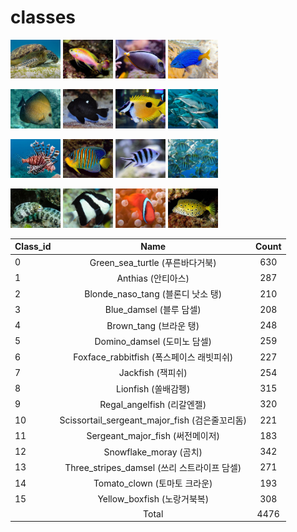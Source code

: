 # classes

<p align="left">
  <img src="/classes/0.jpg" width="80"/>
  <img src="/classes/1.jpg" width="80"/>
  <img src="/classes/2.jpg" width="80"/>
  <img src="/classes/3.jpg" width="80"/>
</p>

<p align="left">
  <img src="/classes/4.jpg" width="80"/>
  <img src="/classes/5.jpg" width="80"/>
  <img src="/classes/6.jpg" width="80"/>
  <img src="/classes/7.jpg" width="80"/>
</p>

<p align="left">
  <img src="/classes/8.jpg" width="80"/>
  <img src="/classes/9.jpg" width="80"/>
  <img src="/classes/10.jpg" width="80"/>
  <img src="/classes/11.jpg" width="80"/>
</p>

<p align="left">
  <img src="/classes/12.jpg" width="80"/>
  <img src="/classes/13.jpg" width="80"/>
  <img src="/classes/14.jpg" width="80"/>
  <img src="/classes/15.jpg" width="80"/>
</p>

Class_id  |                 Name                | Count |
--------- | :---------------------------------: | :----: |
0         |      Green_sea_turtle (푸른바다거북)               | 630 |
1         |      Anthias (안티아스)                        | 287 |
2         |      Blonde_naso_tang (블론디 낫소 탱)               | 210 |
3         |      Blue_damsel (블루 담셀)                    | 208 |
4         |      Brown_tang (브라운 탱)                     | 248 |
5         |      Domino_damsel (도미노 담셀)                  | 259 |
6         |      Foxface_rabbitfish (폭스페이스 래빗피쉬)             | 227 |
7         |      Jackfish (잭피쉬)                       | 254 |
8         |      Lionfish (쏠배감펭)                       | 315 |
9         |      Regal_angelfish (리갈엔젤)                | 320 |
10        |      Scissortail_sergeant_major_fish (검은줄꼬리돔)        | 221 |
11        |      Sergeant_major_fish (써전메이저)            | 183 |
12        |      Snowflake_moray (곰치)                | 342 |
13        |      Three_stripes_damsel (쓰리 스트라이프 담셀)           | 271 |
14        |      Tomato_clown (토마토 크라운)                   | 193 |
15        |      Yellow_boxfish (노랑거북복)                 | 308 |
　        |      Total                   | 4476 |
